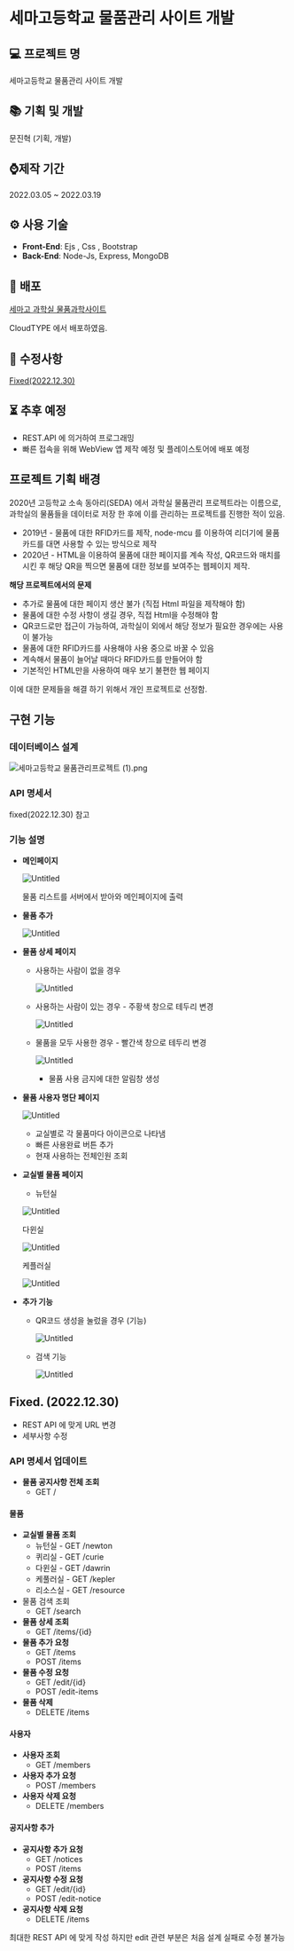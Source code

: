 # 세마고등학교 물품관리 사이트 개발

## 💻 프로젝트 명

세마고등학교 물품관리 사이트 개발 

## 📚 기획 및 개발

문진혁 (기획, 개발)

## ⌚제작 기간

2022.03.05 ~ 2022.03.19 

## ⚙ 사용 기술

- **Front-End**: Ejs , Css , Bootstrap
- **Back-End**: Node-Js, Express, MongoDB

## 🚀 배포

[세마고 과학실 물품과학사이트](https://port-0-semascience-fyyf25lbmid9vi.gksl2.cloudtype.app/)

CloudTYPE 에서 배포하였음.

## 🔧 수정사항

[Fixed(2022.12.30)](https://github.com/jinhuyk/semasicencedata-portfolio/edit/main/README.md#fixed-20221230)

## ⏳ 추후 예정

- REST.API 에 의거하여 프로그래밍
- 빠른 접속을 위해 WebView 앱 제작 예정 및 플레이스토어에 배포 예정 

## 프로젝트 기획 배경

 2020년 고등학교 소속 동아리(SEDA) 에서 과학실 물품관리 프로젝트라는 이름으로, 과학실의 물품들을 데이터로 저장 한 후에 이를 관리하는 프로젝트를 진행한 적이 있음.

- 2019년 - 물품에 대한 RFID카드를 제작, node-mcu 를 이용하여 리더기에 물품 카드를 대면 사용할 수 있는 방식으로 제작
- 2020년 - HTML을 이용하여 물품에 대한 페이지를 계속 작성, QR코드와 매치를 시킨 후 해당 QR을 찍으면 물품에 대한 정보를 보여주는 웹페이지 제작.

 **해당 프로젝트에서의 문제**

- 추가로 물품에 대한 페이지 생산 불가 (직접 Html 파일을 제작해야 함)
- 물품에 대한 수정 사항이 생길 경우, 직접 Html을 수정해야 함
- QR코드로만 접근이 가능하여, 과학실이 외에서 해당 정보가 필요한 경우에는 사용이 불가능
- 물품에 대한 RFID카드를 사용해야 사용 중으로 바꿀 수 있음
- 계속해서 물품이  늘어날 때마다 RFID카드를 만들어야 함
- 기본적인  HTML만을 사용하여 매우 보기 불편한 웹 페이지

이에 대한 문제들을 해결 하기 위해서 개인 프로젝트로 선정함.

## 구현 기능

### 데이터베이스 설계

![세마고등학교 물품관리프로젝트 (1).png](./image/%25EC%2584%25B8%25EB%25A7%2588%25EA%25B3%25A0%25EB%2593%25B1%25ED%2595%2599%25EA%25B5%2590_%25EB%25AC%25BC%25ED%2592%2588%25EA%25B4%2580%25EB%25A6%25AC%25ED%2594%2584%25EB%25A1%259C%25EC%25A0%259D%25ED%258A%25B8_(1).png)

### API 명세서
fixed(2022.12.30) 참고

### 기능 설명

- **메인페이지**
    
    ![Untitled](./image/Untitled.png)
    
    물품 리스트를 서버에서 받아와 메인페이지에 출력
    
- **물품 추가**
    
    ![Untitled](./image/Untitled%201.png)
    
- **물품 상세 페이지**
    - 사용하는 사람이 없을 경우
        
        ![Untitled](./image/Untitled%202.png)
        
    - 사용하는 사람이 있는 경우 - 주황색 창으로 테두리 변경
        
        ![Untitled](./image/Untitled%203.png)
        
    - 물품을 모두 사용한 경우 - 빨간색 창으로 테두리 변경
        
        ![Untitled](./image/Untitled%204.png)
        
        - 물품 사용 금지에 대한 알림창 생성
        
- **물품 사용자 명단 페이지**
    
    ![Untitled](./image/Untitled%205.png)
    
    - 교실별로 각 물품마다 아이콘으로 나타냄
    - 빠른 사용완료 버튼 추가
    - 현재 사용하는 전체인원 조회
    
- **교실별 물품 페이지**
    
    
    - 뉴턴실
    
    ![Untitled](./image/Untitled%206.png)
    
    다윈실
    
    ![Untitled](./image/Untitled%207.png)
    
    케플러실
    
    ![Untitled](./image/Untitled%208.png)
    
- **추가 기능**
    - QR코드 생성을 눌렀을 경우 (기능)
        
        ![Untitled](./image/Untitled%209.png)
        
    - 검색 기능
        
        ![Untitled](./image/Untitled%2010.png)

## Fixed. (2022.12.30)
- REST API 에 맞게 URL 변경
- 세부사항 수정

### API 명세서 업데이트

- **물품 공지사항 전체 조회**
    - GET /

#### 물품

- **교실별 물품 조회**
    - 뉴턴실 - GET /newton
    - 퀴리실 - GET /curie
    - 다윈실 - GET /dawrin
    - 케풀러실 - GET /kepler
    - 리소스실 - GET /resource
- 물품 검색 조회
    - GET /search
- **물품 상세 조회**
    - GET /items/{id}
- **물품 추가 요청**
    - GET /items
    - POST /items
- **물품 수정 요청**
    - GET /edit/{id}
    - POST /edit-items
- **물품 삭제**
    - DELETE /items

#### 사용자

- **사용자 조회**
    - GET /members
- **사용자 추가 요청**
    - POST /members
- **사용자 삭제 요청**
    - DELETE /members

#### 공지사항 추가

- **공지사항 추가 요청**
    - GET /notices
    - POST /items
- **공지사항 수정 요청**
    - GET /edit/{id}
    - POST /edit-notice
- **공지사항 삭제 요청**
    - DELETE /items

최대한 REST API 에 맞게 작성
하지만 edit 관련 부분은 처음 설계 실패로 수정 불가능

